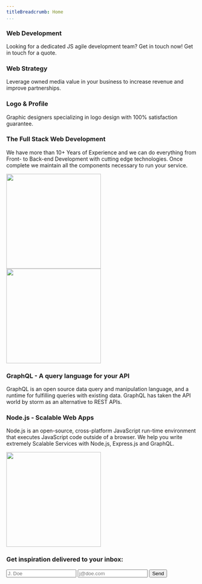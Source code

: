 ```yaml
---
titleBreadcrumb: Home
...
```


<div class="row section-center">
    <div class="column-one-third hover">
        <i class="fas fa-desktop fa-10x"></i>
        <h3>Web Development</h3>
        <p>Looking for a dedicated JS agile development team? Get in touch now! Get in touch for a quote.</p>
    </div>
    <div class="column-one-third hover">
        <i class="fa fa-chart-line fa-10x"></i>
        <h3>Web Strategy</h3>
        <p>Leverage owned media value in your business to increase revenue and improve partnerships.</p>
    </div>
    <div class="column-one-third hover">
        <i class="fas fa-pencil-alt fa-10x"></i>
        <h3>Logo & Profile</h3>
        <p>Graphic designers specializing in logo design with 100% satisfaction guarantee.</p>
    </div>
</div>

<div class="row section v-center">
    <div class="column-one-half">
        <h3>The Full Stack Web Development</h3>
        <p>We have more than 10+ Years of Experience and we can do everything from Front- to Back-end Development with cutting edge technologies. Once complete we maintain all the components necessary to run your service.</p>
    </div>
    <div class="column-one-half center"><img src="img/stack.png" style="width: 250px"></div>
</div>

<div class="row section v-center">
    <div class="column-one-half center"><img src="img/graphql.png" style="width: 250px"></div>
    <div class="column-one-half">
        <h3>GraphQL - A query language for your API</h3>
        <p>GraphQL is an open source data query and manipulation language, and a runtime for fulfilling queries with existing data. GraphQL has taken the API world by storm as an alternative to REST APIs.</p>
    </div>
</div>

<div class="row section v-center">
    <div class="column-one-half">
        <h3>Node.js - Scalable Web Apps</h3>
        <p>Node.js is an open-source, cross-platform JavaScript run-time environment that executes JavaScript code outside of a browser. We help you write extremely Scalable Services with Node.js, Express.js and GraphQL.</p>
    </div>
    <div class="column-one-half center"><img src="img/node.png" style="width: 250px"></div>
</div>

<div class="row section v-center">
    <h3>Get inspiration delivered to your inbox:</h3>
    <form class="form-inline" action="#">
        <input type="text" id="email" placeholder="J. Doe" name="name">
        <input type="email" id="pwd" placeholder="j@doe.com" name="email">
        <button type="submit">Send</button>
    </form>
</div>
